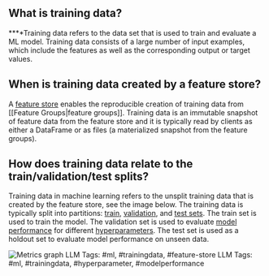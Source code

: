 **What is training data?**
--------------------------

**‍**Training data refers to the data set that is used to train and evaluate a ML model. Training data consists of a large number of input examples, which include the features as well as the corresponding output or target values. 

**When is training data created by a feature store?**
-----------------------------------------------------

A [feature store](https://www.hopsworks.ai/dictionary/feature-store) enables the reproducible creation of training data from [[Feature Groups|feature groups]]. Training data is an immutable snapshot of feature data from the feature store and it is typically read by clients as either a DataFrame or as files (a materialized snapshot from the feature groups).

**How does training data relate to the train/validation/test splits?**
----------------------------------------------------------------------

Training data in machine learning refers to the unsplit training data that is created by the feature store, see the image below. The training data is typically split into partitions: [train](https://www.hopsworks.ai/dictionary/train-training-set), [validation](https://www.hopsworks.ai/dictionary/validation-set), and [test sets](https://www.hopsworks.ai/dictionary/test-set). The train set is used to train the model. The validation set is used to evaluate [model performance](http://www.hopsworks.ai/dictionary/model-performance) for different [hyperparameters](https://www.hopsworks.ai/dictionary/hyperparameter). The test set is used as a holdout set to evaluate model performance on unseen data.

![Metrics graph](https://assets.website-files.com/618399cd49d125734c8dec95/6436ae82d29c9dffd2959c52_WrD3BIkC86qiiakVqwHnZaK_kHZwFk-kv0PnSMbb1wjF8n8U5pXgJJl6F4zZBw0bi_HSrBGutin5rN9_pzgChzKkYXVEYuTVWRP8Tx2AU_5IrB45Ma4SGv0kyJWgKxV4RoeEG4I9DKn-QrdlXdv-Vg.png)
LLM Tags:  #ml, #trainingdata, #feature-store
LLM Tags:  #ml, #trainingdata, #hyperparameter, #modelperformance